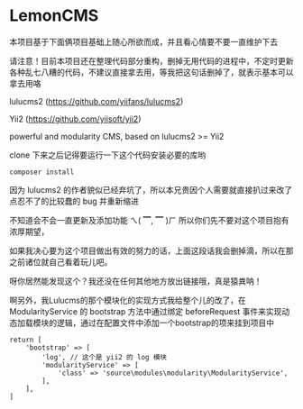 # LemonCMS

本项目基于下面俩项目基础上随心所欲而成，并且看心情要不要一直维护下去

请注意！目前本项目还在整理代码部分重构，删掉无用代码的进程中，不定时更新各种乱七八糟的代码，不建议直接拿去用，等我把这句话删掉了，就表示基本可以拿去用咯

lulucms2 (https://github.com/yiifans/lulucms2)

Yii2 (https://github.com/yiisoft/yii2)

powerful and modularity CMS, based on lulucms2 >= Yii2

clone 下来之后记得要运行一下这个代码安装必要的库哟
```
composer install 
```

因为 lulucms2 的作者貌似已经弃坑了，所以本兄贵因个人需要就直接扒过来改了点忍不了的比较蠢的 bug 并重新缩进

不知道会不会一直更新及添加功能 ㄟ( ▔, ▔ )ㄏ 所以你们先不要对这个项目抱有浓厚期望，

如果我决心要为这个项目做出有效的努力的话，上面这段话我会删掉滴，所以在那之前诸位就自己看着玩儿吧。

呀你居然能发现这个？我还没在任何其他地方放出链接哦，真是猿粪呐！

啊另外，我Lulucms的那个模块化的实现方式我给整个儿的改了，在 ModularityService 的 bootstrap 方法中通过绑定 beforeRequest 事件来实现动态加载模块的逻辑，通过在配置文件中添加一个bootstrap的项来挂到项目中
```
return [
    'bootstrap' => [
        'log', // 这个是 yii2 的 log 模块
        'modularityService' => [
            'class' => 'source\modules\modularity\ModularityService',
        ],
    ],
]
```